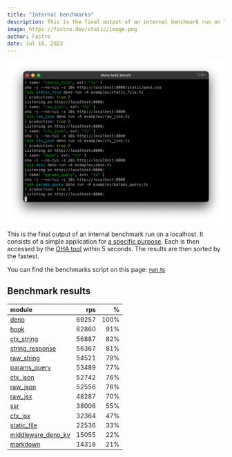```yaml
---
title: "Internal benchmarks"
description: This is the final output of an internal benchmark run on localhost
image: https://fastro.dev/static/image.png
author: Fastro
date: Jul 18, 2023
---
```


![bench](/static/bench.png)

This is the final output of an internal benchmark run on a localhost. It consists of a simple application for [a specific purpose](https://github.com/fastrodev/fastro/blob/main/deno.json). Each is then accessed by the [OHA tool](https://github.com/hatoo/oha) within 5 seconds. The results are then sorted by the fastest.

You can find the benchmarks script on this page: [run.ts](https://github.com/fastrodev/fastro/blob/main/bench/run.ts)

## Benchmark results


| module                                                                                             |   rps |    % |
| :------------------------------------------------------------------------------------------------- | ----: | ---: |
| [deno](https://github.com/fastrodev/fastro/blob/main/examples/deno.ts)                             | 69257 | 100% |
| [hook](https://github.com/fastrodev/fastro/blob/main/examples/hook.ts)                             | 62860 |  91% |
| [ctx_string](https://github.com/fastrodev/fastro/blob/main/examples/ctx_string.ts)                 | 56887 |  82% |
| [string_response](https://github.com/fastrodev/fastro/blob/main/examples/string_response.ts)       | 56367 |  81% |
| [raw_string](https://github.com/fastrodev/fastro/blob/main/examples/raw_string.ts)                 | 54521 |  79% |
| [params_query](https://github.com/fastrodev/fastro/blob/main/examples/params_query.ts)             | 53489 |  77% |
| [ctx_json](https://github.com/fastrodev/fastro/blob/main/examples/ctx_json.ts)                     | 52742 |  76% |
| [raw_json](https://github.com/fastrodev/fastro/blob/main/examples/raw_json.ts)                     | 52556 |  76% |
| [raw_jsx](https://github.com/fastrodev/fastro/blob/main/examples/raw_jsx.tsx)                      | 48287 |  70% |
| [ssr](https://github.com/fastrodev/fastro/blob/main/examples/ssr.ts)                               | 38006 |  55% |
| [ctx_jsx](https://github.com/fastrodev/fastro/blob/main/examples/ctx_jsx.tsx)                      | 32364 |  47% |
| [static_file](https://github.com/fastrodev/fastro/blob/main/examples/static_file.ts)               | 22536 |  33% |
| [middleware_deno_kv](https://github.com/fastrodev/fastro/blob/main/examples/middleware_deno_kv.ts) | 15055 |  22% |
| [markdown](https://github.com/fastrodev/fastro/blob/main/examples/markdown.ts)                     | 14318 |  21% |